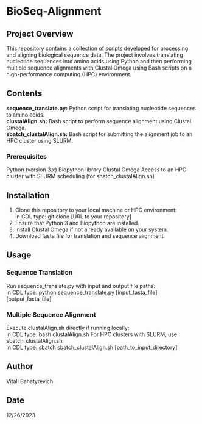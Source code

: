 # BioSeq-Alignment

## Project Overview
This repository contains a collection of scripts developed for processing and aligning biological sequence data. The project involves translating nucleotide sequences into amino acids using Python and then performing multiple sequence alignments with Clustal Omega using Bash scripts on a high-performance computing (HPC) environment.

## Contents
**sequence_translate.py:** Python script for translating nucleotide sequences to amino acids.   
**clustalAlign.sh:** Bash script to perform sequence alignment using Clustal Omega.   
**sbatch_clustalAlign.sh:** Bash script for submitting the alignment job to an HPC cluster using SLURM. 

### Prerequisites
Python (version 3.x)
Biopython library
Clustal Omega
Access to an HPC cluster with SLURM scheduling (for sbatch_clustalAlign.sh)

## Installation
1. Clone this repository to your local machine or HPC environment:   
   in CDL type: git clone [URL to your repository] 
2. Ensure that Python 3 and Biopython are installed.
3. Install Clustal Omega if not already available on your system.
4. Download fasta file for translation and sequence alignment.
   
## Usage
### Sequence Translation
Run sequence_translate.py with input and output file paths:     
   in CDL type: python sequence_translate.py [input_fasta_file] [output_fasta_file]
### Multiple Sequence Alignment
Execute clustalAlign.sh directly if running locally:   
   in CDL type: bash clustalAlign.sh
For HPC clusters with SLURM, use sbatch_clustalAlign.sh:   
   in CDL type: sbatch sbatch_clustalAlign.sh [path_to_input_directory]

## Author
Vitali Bahatyrevich

## Date
12/26/2023

